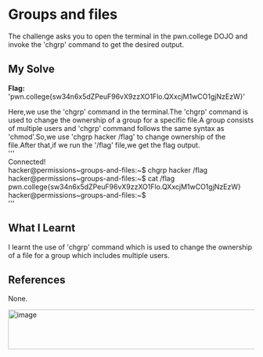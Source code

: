 # Groups and files
The challenge asks you to open the terminal in the pwn.college DOJO and invoke the 'chgrp' command to get the desired output.    

## My Solve
**Flag:** 'pwn.college{sw34n6x5dZPeuF96vX9zzXO1Flo.QXxcjM1wCO1gjNzEzW}'      

Here,we use the 'chgrp' command in the terminal.The 'chgrp' command is used to change the ownership of a group for a specific file.A group consists of multiple users and 'chgrp' command follows the same syntax as 'chmod'.So,we use 'chgrp hacker /flag' to change ownership of the file.After that,if we run the '/flag' file,we get the flag output.       
'''         
Connected!                                                                             
hacker@permissions~groups-and-files:~$ chgrp hacker /flag       
hacker@permissions~groups-and-files:~$ cat /flag             
pwn.college{sw34n6x5dZPeuF96vX9zzXO1Flo.QXxcjM1wCO1gjNzEzW}        
hacker@permissions~groups-and-files:~$        
'''     

## What I Learnt
I learnt the use of 'chgrp' command which is used to change the ownership of a file for a group which includes multiple users.     

## References
None.      


<img width="747" height="81" alt="image" src="https://github.com/user-attachments/assets/387f9536-05c4-46a9-9b77-01e88e2e4eaf" />


